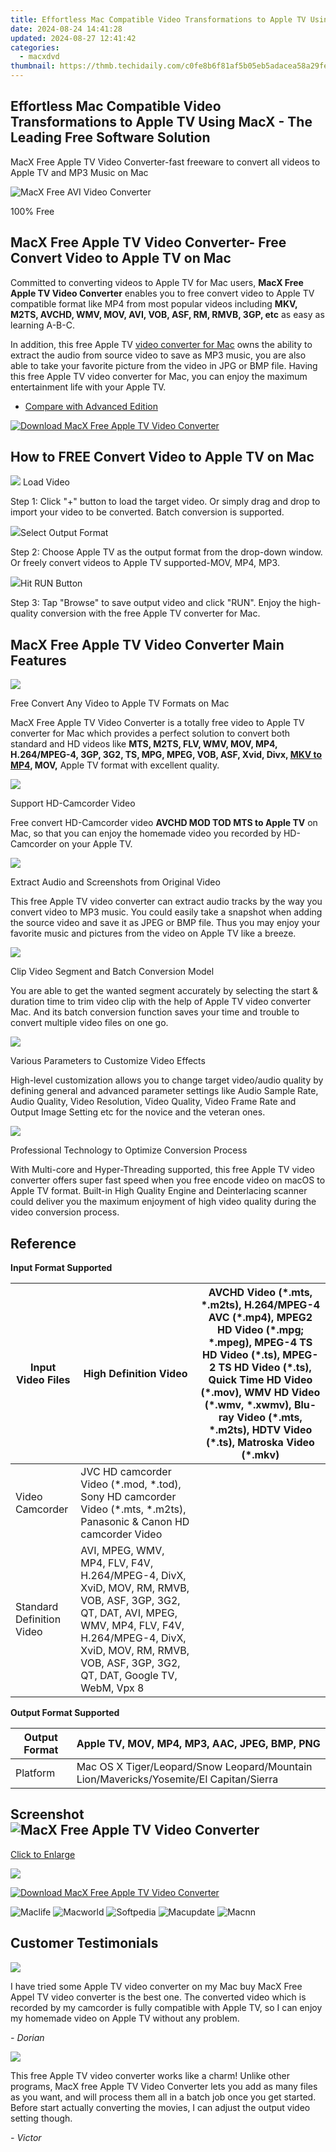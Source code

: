 ```yaml
---
title: Effortless Mac Compatible Video Transformations to Apple TV Using MacX - The Leading Free Software Solution
date: 2024-08-24 14:41:28
updated: 2024-08-27 12:41:42
categories:
  - macxdvd
thumbnail: https://thmb.techidaily.com/c0fe8b6f81af5b05eb5adacea58a29fe6fd2f271b6a687457517f15534dc6b13.jpg
---
```


## Effortless Mac Compatible Video Transformations to Apple TV Using MacX - The Leading Free Software Solution

MacX Free Apple TV Video Converter-fast freeware to convert all videos to Apple TV and MP3 Music on Mac

![MacX Free AVI Video Converter](https://www.macxdvd.com/appletv-video-converter-free/../face/free-appletv-converter-mac-pic.jpg) 

100% Free

## MacX Free Apple TV Video Converter- Free Convert Video to Apple TV on Mac

Committed to converting videos to Apple TV for Mac users, **MacX Free Apple TV Video Converter** enables you to free convert video to Apple TV compatible format like MP4 from most popular videos including **MKV, M2TS, AVCHD, WMV, MOV, AVI, VOB, ASF, RM, RMVB, 3GP, etc** as easy as learning A-B-C.

In addition, this free Apple TV [video converter for Mac](https://tools.techidaily.com/macxdvd/products/) owns the ability to extract the audio from source video to save as MP3 music, you are also able to take your favorite picture from the video in JPG or BMP file. Having this free Apple TV video converter for Mac, you can enjoy the maximum entertainment life with your Apple TV.

* [Compare with Advanced Edition](https://tools.techidaily.com/macxdvd/products/)

[![Download MacX Free Apple TV Video Converter](https://www.macxdvd.com/appletv-video-converter-free/../image/bottom-download-big.jpg)](https://tools.techidaily.com/macxdvd/products/)

## How to FREE Convert Video to Apple TV on Mac

![](https://www.macxdvd.com/appletv-video-converter-free/../i-pic/1.png) Load Video 

Step 1: Click "+" button to load the target video. Or simply drag and drop to import your video to be converted. Batch conversion is supported.

![](https://www.macxdvd.com/appletv-video-converter-free/../i-pic/2.png)Select Output Format 

Step 2: Choose Apple TV as the output format from the drop-down window. Or freely convert videos to Apple TV supported-MOV, MP4, MP3.

![](https://www.macxdvd.com/appletv-video-converter-free/../i-pic/3.png)Hit RUN Button

Step 3: Tap "Browse" to save output video and click "RUN". Enjoy the high-quality conversion with the free Apple TV converter for Mac. 

## MacX Free Apple TV Video Converter Main Features

![](https://www.macxdvd.com/appletv-video-converter-free/image/1.jpg) 

Free Convert Any Video to Apple TV Formats on Mac

MacX Free Apple TV Video Converter is a totally free video to Apple TV converter for Mac which provides a perfect solution to convert both standard and HD videos like **MTS, M2TS, FLV, WMV, MOV, MP4, H.264/MPEG-4, 3GP, 3G2, TS, MPG, MPEG, VOB, ASF, Xvid, Divx, [MKV to MP4](https://tools.techidaily.com/macxdvd/products/), MOV,**  Apple TV format with excellent quality.

![](https://www.macxdvd.com/appletv-video-converter-free/image/2.jpg) 

Support HD-Camcorder Video

Free convert HD-Camcorder video **AVCHD MOD TOD MTS to Apple TV** on Mac, so that you can enjoy the homemade video you recorded by HD-Camcorder on your Apple TV.

![](https://www.macxdvd.com/appletv-video-converter-free/image/3.jpg) 

Extract Audio and Screenshots from Original Video

This free Apple TV video converter can extract audio tracks by the way you convert video to MP3 music. You could easily take a snapshot when adding the source video and save it as JPEG or BMP file. Thus you may enjoy your favorite music and pictures from the video on Apple TV like a breeze.

![](https://www.macxdvd.com/appletv-video-converter-free/image/4.jpg) 

Clip Video Segment and Batch Conversion Model

You are able to get the wanted segment accurately by selecting the start & duration time to trim video clip with the help of Apple TV video converter Mac. And its batch conversion function saves your time and trouble to convert multiple video files on one go.

![](https://www.macxdvd.com/appletv-video-converter-free/image/5.jpg) 

Various Parameters to Customize Video Effects

High-level customization allows you to change target video/audio quality by defining general and advanced parameter settings like Audio Sample Rate, Audio Quality, Video Resolution, Video Quality, Video Frame Rate and Output Image Setting etc for the novice and the veteran ones.

![](https://www.macxdvd.com/appletv-video-converter-free/image/6.jpg) 

Professional Technology to Optimize Conversion Process

With Multi-core and Hyper-Threading supported, this free Apple TV video converter offers super fast speed when you free encode video on macOS to Apple TV format. Built-in High Quality Engine and Deinterlacing scanner could deliver you the maximum enjoyment of high video quality during the video conversion process.

## Reference

**Input Format Supported**

| Input Video Files         | High Definition Video                                                                                                                                                                                                            | AVCHD Video (\*.mts, \*.m2ts), H.264/MPEG-4 AVC (\*.mp4), MPEG2 HD Video (\*.mpg; \*.mpeg), MPEG-4 TS HD Video (\*.ts), MPEG-2 TS HD Video (\*.ts), Quick Time HD Video (\*.mov), WMV HD Video (\*.wmv, \*.xwmv), Blu-ray Video (\*.mts, \*.m2ts), HDTV Video (\*.ts), Matroska Video (\*.mkv) |
| ------------------------- | -------------------------------------------------------------------------------------------------------------------------------------------------------------------------------------------------------------------------------- | ---------------------------------------------------------------------------------------------------------------------------------------------------------------------------------------------------------------------------------------------------------------------------------------------- |
| Video Camcorder           | JVC HD camcorder Video (\*.mod, \*.tod), Sony HD camcorder Video (\*.mts, \*.m2ts), Panasonic & Canon HD camcorder Video                                                                                                         |                                                                                                                                                                                                                                                                                                |
| Standard Definition Video | AVI, MPEG, WMV, MP4, FLV, F4V, H.264/MPEG-4, DivX, XviD, MOV, RM, RMVB, VOB, ASF, 3GP, 3G2, QT, DAT, AVI, MPEG, WMV, MP4, FLV, F4V, H.264/MPEG-4, DivX, XviD, MOV, RM, RMVB, VOB, ASF, 3GP, 3G2, QT, DAT, Google TV, WebM, Vpx 8 |                                                                                                                                                                                                                                                                                                |

**Output Format Supported**

| Output Format | Apple TV, MOV, MP4, MP3, AAC, JPEG, BMP, PNG                                           |
| ------------- | -------------------------------------------------------------------------------------- |
| Platform      | Mac OS X Tiger/Leopard/Snow Leopard/Mountain Lion/Mavericks/Yosemite/El Capitan/Sierra |

## Screenshot![MacX Free Apple TV Video Converter](https://www.macxdvd.com/appletv-video-converter-free/image/screenshot.png)

[Click to Enlarge](https://tools.techidaily.com/macxdvd/products/)

![](https://www.macxdvd.com/appletv-video-converter-free/image/screenshot_02.png) 

[![Download MacX Free Apple TV Video Converter](https://www.macxdvd.com/appletv-video-converter-free/../image/bottom-download-big.jpg)](https://tools.techidaily.com/macxdvd/products/)

![Maclife](https://www.macxdvd.com/appletv-video-converter-free/../i-pic/maclife.gif) ![Macworld](https://www.macxdvd.com/appletv-video-converter-free/../i-pic/macworld.gif) ![Softpedia](https://www.macxdvd.com/appletv-video-converter-free/../i-pic/softpedia.gif) ![Macupdate](https://www.macxdvd.com/appletv-video-converter-free/../i-pic/macupdate.gif) ![Macnn](https://www.macxdvd.com/appletv-video-converter-free/../i-pic/macnn.gif) 

## Customer Testimonials

![](https://www.macxdvd.com/appletv-video-converter-free/../image/customer-ico.jpg) 

I have tried some Apple TV video converter on my Mac buy MacX Free Appel TV video converter is the best one. The converted video which is recorded by my camcorder is fully compatible with Apple TV, so I can enjoy my homemade video on Apple TV without any problem.

_\- Dorian_ 

![](https://www.macxdvd.com/appletv-video-converter-free/../image/customer-ico.jpg) 

This free Apple TV video converter works like a charm! Unlike other programs, MacX free Apple TV Video Converter lets you add as many files as you want, and will process them all in a batch job once you get started. Before start actually converting the movies, I can adjust the output video setting though.

_\- Victor_

<ins class="adsbygoogle"
     style="display:block"
     data-ad-format="autorelaxed"
     data-ad-client="ca-pub-7571918770474297"
     data-ad-slot="1223367746"></ins>



<ins class="adsbygoogle"
     style="display:block"
     data-ad-client="ca-pub-7571918770474297"
     data-ad-slot="8358498916"
     data-ad-format="auto"
     data-full-width-responsive="true"></ins>
